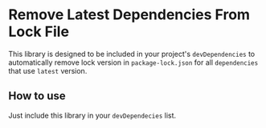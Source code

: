 # Remove Latest Dependencies From Lock File

This library is designed to be included in your project's `devDependencies` to automatically remove lock version in `package-lock.json` for all `dependencies` that use `latest` version.

## How to use
Just include this library in your `devDependecies` list.